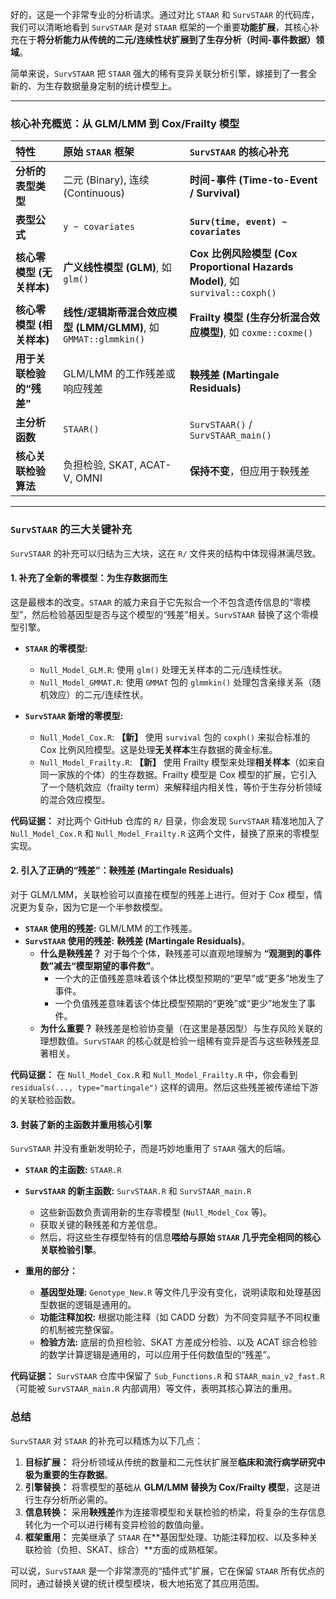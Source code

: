 好的，这是一个非常专业的分析请求。通过对比 `STAAR` 和 `SurvSTAAR` 的代码库，我们可以清晰地看到 `SurvSTAAR` 是对 `STAAR` 框架的一个重要**功能扩展**，其核心补充在于**将分析能力从传统的二元/连续性状扩展到了生存分析（时间-事件数据）领域**。

简单来说，`SurvSTAAR` 把 `STAAR` 强大的稀有变异关联分析引擎，嫁接到了一套全新的、为生存数据量身定制的统计模型上。

---

### 核心补充概览：从 GLM/LMM 到 Cox/Frailty 模型

| 特性               | 原始 `STAAR` 框架                                      | `SurvSTAAR` 的核心补充                                                      |
| :--------------- | :------------------------------------------------- | :--------------------------------------------------------------------- |
| **分析的表型类型**      | 二元 (Binary), 连续 (Continuous)                       | **时间-事件 (Time-to-Event / Survival)**                                   |
| **表型公式**         | `y ~ covariates`                                   | **`Surv(time, event) ~ covariates`**                                   |
| **核心零模型 (无关样本)** | **广义线性模型 (GLM)**, 如 `glm()`                        | **Cox 比例风险模型 (Cox Proportional Hazards Model)**, 如 `survival::coxph()` |
| **核心零模型 (相关样本)** | **线性/逻辑斯蒂混合效应模型 (LMM/GLMM)**, 如 `GMMAT::glmmkin()` | **Frailty 模型 (生存分析混合效应模型)**, 如 `coxme::coxme()`                        |
| **用于关联检验的“残差”**  | GLM/LMM 的工作残差或响应残差                                 | **鞅残差 (Martingale Residuals)**                                         |
| **主分析函数**        | `STAAR()`                                          | `SurvSTAAR()` / `SurvSTAAR_main()`                                     |
| **核心关联检验算法**     | 负担检验, SKAT, ACAT-V, OMNI                           | **保持不变**，但应用于鞅残差                                                       |

---

### `SurvSTAAR` 的三大关键补充

`SurvSTAAR` 的补充可以归结为三大块，这在 `R/` 文件夹的结构中体现得淋漓尽致。

#### 1. 补充了全新的零模型：为生存数据而生

这是最根本的改变。`STAAR` 的威力来自于它先拟合一个不包含遗传信息的“零模型”，然后检验基因型是否与这个模型的“残差”相关。`SurvSTAAR` 替换了这个零模型引擎。

*   **`STAAR` 的零模型:**
    *   `Null_Model_GLM.R`: 使用 `glm()` 处理无关样本的二元/连续性状。
    *   `Null_Model_GMMAT.R`: 使用 `GMMAT` 包的 `glmmkin()` 处理包含亲缘关系（随机效应）的二元/连续性状。

*   **`SurvSTAAR` 新增的零模型:**
    *   `Null_Model_Cox.R`: **【新】** 使用 `survival` 包的 `coxph()` 来拟合标准的 Cox 比例风险模型。这是处理**无关样本**生存数据的黄金标准。
    *   `Null_Model_Frailty.R`: **【新】** 使用 Frailty 模型来处理**相关样本**（如来自同一家族的个体）的生存数据。Frailty 模型是 Cox 模型的扩展，它引入了一个随机效应（frailty term）来解释组内相关性，等价于生存分析领域的混合效应模型。

**代码证据：** 对比两个 GitHub 仓库的 `R/` 目录，你会发现 `SurvSTAAR` 精准地加入了 `Null_Model_Cox.R` 和 `Null_Model_Frailty.R` 这两个文件，替换了原来的零模型实现。

#### 2. 引入了正确的“残差”：鞅残差 (Martingale Residuals)

对于 GLM/LMM，关联检验可以直接在模型的残差上进行。但对于 Cox 模型，情况更为复杂，因为它是一个半参数模型。

*   **`STAAR` 使用的残差:** GLM/LMM 的工作残差。
*   **`SurvSTAAR` 使用的残差:** **鞅残差 (Martingale Residuals)**。
    *   **什么是鞅残差？** 对于每个个体，鞅残差可以直观地理解为 **“观测到的事件数”减去“模型期望的事件数”**。
        *   一个大的正值残差意味着该个体比模型预期的“更早”或“更多”地发生了事件。
        *   一个负值残差意味着该个体比模型预期的“更晚”或“更少”地发生了事件。
    *   **为什么重要？** 鞅残差是检验协变量（在这里是基因型）与生存风险关联的理想数值。`SurvSTAAR` 的核心就是检验一组稀有变异是否与这些鞅残差显著相关。

**代码证据：** 在 `Null_Model_Cox.R` 和 `Null_Model_Frailty.R` 中，你会看到 `residuals(..., type="martingale")` 这样的调用。然后这些残差被传递给下游的关联检验函数。

#### 3. 封装了新的主函数并重用核心引擎

`SurvSTAAR` 并没有重新发明轮子，而是巧妙地重用了 `STAAR` 强大的后端。

*   **`STAAR` 的主函数:** `STAAR.R`
*   **`SurvSTAAR` 的新主函数:** `SurvSTAAR.R` 和 `SurvSTAAR_main.R`
    *   这些新函数负责调用新的生存零模型 (`Null_Model_Cox` 等)。
    *   获取关键的鞅残差和方差信息。
    *   然后，将这些生存模型特有的信息**喂给与原始 `STAAR` 几乎完全相同的核心关联检验引擎**。

*   **重用的部分：**
    *   **基因型处理:** `Genotype_New.R` 等文件几乎没有变化，说明读取和处理基因型数据的逻辑是通用的。
    *   **功能注释加权:** 根据功能注释（如 CADD 分数）为不同变异赋予不同权重的机制被完整保留。
    *   **检验方法:** 底层的负担检验、SKAT 方差成分检验、以及 ACAT 综合检验的数学计算逻辑是通用的，可以应用于任何数值型的“残差”。

**代码证据：** `SurvSTAAR` 仓库中保留了 `Sub_Functions.R` 和 `STAAR_main_v2_fast.R`（可能被 `SurvSTAAR_main.R` 内部调用）等文件，表明其核心算法的重用。

### 总结

`SurvSTAAR` 对 `STAAR` 的补充可以精炼为以下几点：

1.  **目标扩展：** 将分析领域从传统的数量和二元性状扩展至**临床和流行病学研究中极为重要的生存数据**。
2.  **引擎替换：** 将零模型的基础从 **GLM/LMM 替换为 Cox/Frailty 模型**，这是进行生存分析所必需的。
3.  **信息转换：** 采用**鞅残差**作为连接零模型和关联检验的桥梁，将复杂的生存信息转化为一个可以进行稀有变异检验的数值向量。
4.  **框架重用：** 完美继承了 `STAAR` 在**基因型处理、功能注释加权、以及多种关联检验（负担、SKAT、综合）**方面的成熟框架。

可以说，`SurvSTAAR` 是一个非常漂亮的“插件式”扩展，它在保留 `STAAR` 所有优点的同时，通过替换关键的统计模型模块，极大地拓宽了其应用范围。